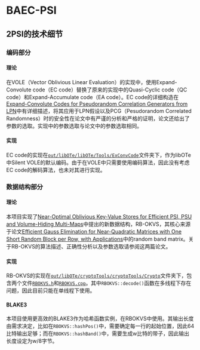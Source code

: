# BAEC-PSI

## 2PSI的技术细节

### 编码部分

#### 理论

在VOLE（Vector Oblivious Linear Evaluation）的实现中，使用Expand-Convolute code（EC code）替换了原来的实现中的Quasi-Cyclic code（QC code）和Expand-Accumulate code（EA code）。EC code的详细构造在[Expand-Convolute Codes for Pseudorandom Correlation Generators from LPN](https://eprint.iacr.org/2023/882)中有详细描述，将其应用于LPN假设以及PCG（Pesudorandom Correlated Randomness）时的安全性在论文中有严谨的分析和严格的证明，论文还给出了参数的选取。实现中的参数选取与论文中的参数选取相同。

#### 实现

EC code的实现在[`out/libOTe/libOTe/Tools/ExConvCode`](../out/libOTe/libOTe/Tools/ExConvCode)文件夹下，作为libOTe中Silent VOLE的默认编码。由于在VOLE中只需要使用编码算法，因此没有考虑EC code的解码算法，也未对其进行实现。

### 数据结构部分

#### 理论

本项目实现了[Near-Optimal Oblivious Key-Value Stores for Efficient PSI, PSU and Volume-Hiding Multi-Maps](https://eprint.iacr.org/2023/903)中提出的新数据结构，RB-OKVS，其核心来源于论文[Efficient Gauss Elimination for Near-Quadratic Matrices with One Short Random Block per Row, with Applications](https://arxiv.org/abs/1907.04750)中的random band matrix。关于RB-OKVS的算法描述、正确性分析以及参数选取请参阅这两篇论文。

#### 实现

RB-OKVS的实现在[`out/libOTe/cryptoTools/cryptoTools/Crypto`](../out/libOTe/cryptoTools/cryptoTools/Crypto)文件夹下，包含两个文件[`RBOKVS.h`](../out/libOTe/cryptoTools/cryptoTools/Crypto/RBOKVS.h)和[`RBOKVS.cpp`](../out/libOTe/cryptoTools/cryptoTools/Crypto/RBOKVS.cpp)。其中`RBOKVS::decode()`函数在多线程下存在问题，因此目前只能在单线程下使用。

#### BLAKE3

本项目使用更高效的BLAKE3作为哈希函数实例，在RBOKVS中使用。其输出长度由需求决定，比如在`RBOKVS::hashPos()`中，需要确定每一行的起始位置，因此64比特输出足够；而在`RBOKVS::hashBand()`中，需要生成w比特的带子，因此输出长度设定为w/8字节。
